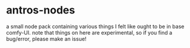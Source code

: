 # antros-nodes
a small node pack containing various things I felt like ought to be in base comfy-UI. note that things on here are experimental, so if you find a bug/error, please make an issue!
